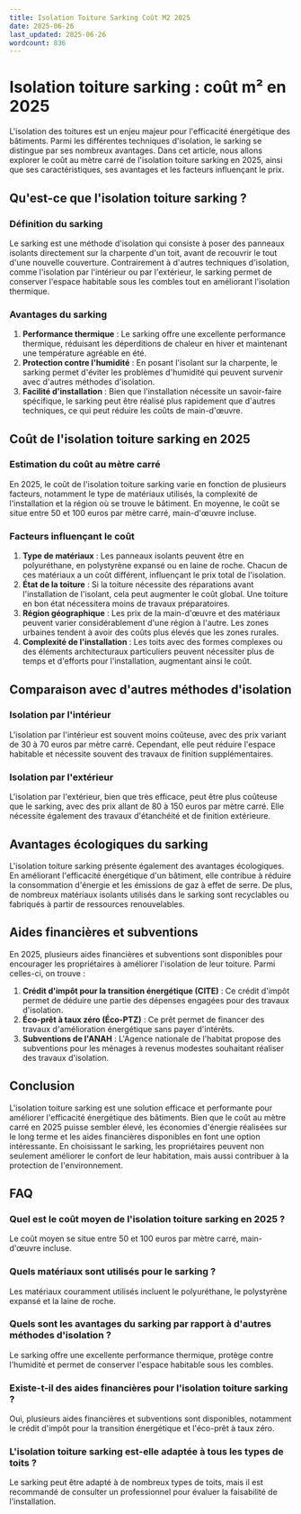 ```yaml
---
title: Isolation Toiture Sarking Coût M2 2025
date: 2025-06-26
last_updated: 2025-06-26
wordcount: 836
---
```


# Isolation toiture sarking : coût m² en 2025

L'isolation des toitures est un enjeu majeur pour l'efficacité énergétique des bâtiments. Parmi les différentes techniques d'isolation, le sarking se distingue par ses nombreux avantages. Dans cet article, nous allons explorer le coût au mètre carré de l'isolation toiture sarking en 2025, ainsi que ses caractéristiques, ses avantages et les facteurs influençant le prix.

## Qu'est-ce que l'isolation toiture sarking ?

### Définition du sarking

Le sarking est une méthode d'isolation qui consiste à poser des panneaux isolants directement sur la charpente d'un toit, avant de recouvrir le tout d'une nouvelle couverture. Contrairement à d'autres techniques d'isolation, comme l'isolation par l'intérieur ou par l'extérieur, le sarking permet de conserver l'espace habitable sous les combles tout en améliorant l'isolation thermique.

### Avantages du sarking

1. **Performance thermique** : Le sarking offre une excellente performance thermique, réduisant les déperditions de chaleur en hiver et maintenant une température agréable en été.
2. **Protection contre l'humidité** : En posant l'isolant sur la charpente, le sarking permet d'éviter les problèmes d'humidité qui peuvent survenir avec d'autres méthodes d'isolation.
3. **Facilité d'installation** : Bien que l'installation nécessite un savoir-faire spécifique, le sarking peut être réalisé plus rapidement que d'autres techniques, ce qui peut réduire les coûts de main-d'œuvre.

## Coût de l'isolation toiture sarking en 2025

### Estimation du coût au mètre carré

En 2025, le coût de l'isolation toiture sarking varie en fonction de plusieurs facteurs, notamment le type de matériaux utilisés, la complexité de l'installation et la région où se trouve le bâtiment. En moyenne, le coût se situe entre 50 et 100 euros par mètre carré, main-d'œuvre incluse.

### Facteurs influençant le coût

1. **Type de matériaux** : Les panneaux isolants peuvent être en polyuréthane, en polystyrène expansé ou en laine de roche. Chacun de ces matériaux a un coût différent, influençant le prix total de l'isolation.
2. **État de la toiture** : Si la toiture nécessite des réparations avant l'installation de l'isolant, cela peut augmenter le coût global. Une toiture en bon état nécessitera moins de travaux préparatoires.
3. **Région géographique** : Les prix de la main-d'œuvre et des matériaux peuvent varier considérablement d'une région à l'autre. Les zones urbaines tendent à avoir des coûts plus élevés que les zones rurales.
4. **Complexité de l'installation** : Les toits avec des formes complexes ou des éléments architecturaux particuliers peuvent nécessiter plus de temps et d'efforts pour l'installation, augmentant ainsi le coût.

## Comparaison avec d'autres méthodes d'isolation

### Isolation par l'intérieur

L'isolation par l'intérieur est souvent moins coûteuse, avec des prix variant de 30 à 70 euros par mètre carré. Cependant, elle peut réduire l'espace habitable et nécessite souvent des travaux de finition supplémentaires.

### Isolation par l'extérieur

L'isolation par l'extérieur, bien que très efficace, peut être plus coûteuse que le sarking, avec des prix allant de 80 à 150 euros par mètre carré. Elle nécessite également des travaux d'étanchéité et de finition extérieure.

## Avantages écologiques du sarking

L'isolation toiture sarking présente également des avantages écologiques. En améliorant l'efficacité énergétique d'un bâtiment, elle contribue à réduire la consommation d'énergie et les émissions de gaz à effet de serre. De plus, de nombreux matériaux isolants utilisés dans le sarking sont recyclables ou fabriqués à partir de ressources renouvelables.

## Aides financières et subventions

En 2025, plusieurs aides financières et subventions sont disponibles pour encourager les propriétaires à améliorer l'isolation de leur toiture. Parmi celles-ci, on trouve :

1. **Crédit d'impôt pour la transition énergétique (CITE)** : Ce crédit d'impôt permet de déduire une partie des dépenses engagées pour des travaux d'isolation.
2. **Éco-prêt à taux zéro (Éco-PTZ)** : Ce prêt permet de financer des travaux d'amélioration énergétique sans payer d'intérêts.
3. **Subventions de l'ANAH** : L'Agence nationale de l'habitat propose des subventions pour les ménages à revenus modestes souhaitant réaliser des travaux d'isolation.

## Conclusion

L'isolation toiture sarking est une solution efficace et performante pour améliorer l'efficacité énergétique des bâtiments. Bien que le coût au mètre carré en 2025 puisse sembler élevé, les économies d'énergie réalisées sur le long terme et les aides financières disponibles en font une option intéressante. En choisissant le sarking, les propriétaires peuvent non seulement améliorer le confort de leur habitation, mais aussi contribuer à la protection de l'environnement.

## FAQ

### Quel est le coût moyen de l'isolation toiture sarking en 2025 ?

Le coût moyen se situe entre 50 et 100 euros par mètre carré, main-d'œuvre incluse.

### Quels matériaux sont utilisés pour le sarking ?

Les matériaux couramment utilisés incluent le polyuréthane, le polystyrène expansé et la laine de roche.

### Quels sont les avantages du sarking par rapport à d'autres méthodes d'isolation ?

Le sarking offre une excellente performance thermique, protège contre l'humidité et permet de conserver l'espace habitable sous les combles.

### Existe-t-il des aides financières pour l'isolation toiture sarking ?

Oui, plusieurs aides financières et subventions sont disponibles, notamment le crédit d'impôt pour la transition énergétique et l'éco-prêt à taux zéro.

### L'isolation toiture sarking est-elle adaptée à tous les types de toits ?

Le sarking peut être adapté à de nombreux types de toits, mais il est recommandé de consulter un professionnel pour évaluer la faisabilité de l'installation.